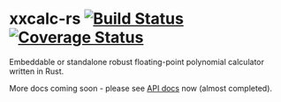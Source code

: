 # xxcalc-rs [![Build Status](https://travis-ci.org/alfanick/xxcalc-rs.svg?branch=master)](https://travis-ci.org/alfanick/xxcalc-rs) [![Coverage Status](https://coveralls.io/repos/github/alfanick/xxcalc-rs/badge.svg?branch=master)](https://coveralls.io/github/alfanick/xxcalc-rs?branch=master)

Embeddable or standalone robust floating-point polynomial calculator written in Rust.

More docs coming soon - please see [API docs](https://alfanick.github.io/xxcalc-rs/xxcalc/index.html) now (almost completed).